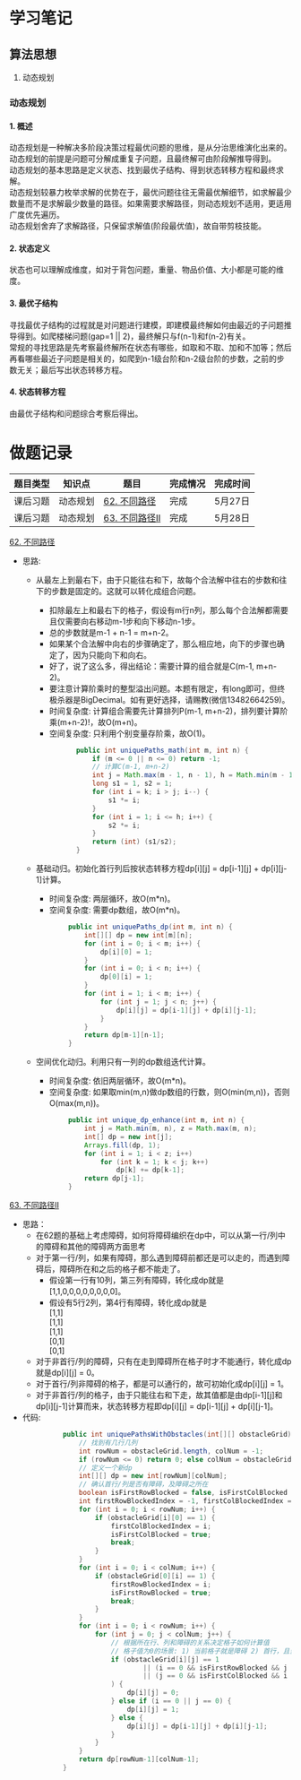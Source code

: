 # 学习笔记

## 算法思想
1.  动态规划

### 动态规划
#### 1. 概述  

动态规划是一种解决多阶段决策过程最优问题的思维，是从分治思维演化出来的。  
动态规划的前提是问题可分解成重复子问题，且最终解可由阶段解推导得到。  
动态规划的基本思路是定义状态、找到最优子结构、得到状态转移方程和最终求解。  
动态规划较暴力枚举求解的优势在于，最优问题往往无需最优解细节，如求解最少数量而不是求解最少数量的路径。如果需要求解路径，则动态规划不适用，更适用广度优先遍历。  
动态规划舍弃了求解路径，只保留求解值(阶段最优值)，故自带剪枝技能。

#### 2. 状态定义  
状态也可以理解成维度，如对于背包问题，重量、物品价值、大小都是可能的维度。  

#### 3. 最优子结构  
寻找最优子结构的过程就是对问题进行建模，即建模最终解如何由最近的子问题推导得到。如爬楼梯问题(gap=1 || 2)，最终解只与f(n-1)和f(n-2)有关。  
常规的寻找思路是先考察最终解所在状态有哪些，如取和不取、加和不加等；然后再看哪些最近子问题是相关的，如爬到n-1级台阶和n-2级台阶的步数，之前的步数无关；最后写出状态转移方程。  

#### 4. 状态转移方程  
由最优子结构和问题综合考察后得出。  


# 做题记录

|题目类型|知识点|题目   |完成情况|完成时间|
|-------|-----|---|-------|------|
|课后习题|动态规划|[62. 不同路径](https://leetcode-cn.com/problems/unique-paths/)|完成|5月27日|  
|课后习题|动态规划|[63. 不同路径II](https://leetcode-cn.com/problems/unique-paths-ii/)|完成|5月28日|

[62. 不同路径](https://leetcode-cn.com/problems/unique-paths/)  
- 思路:  
    - 从最左上到最右下，由于只能往右和下，故每个合法解中往右的步数和往下的步数是固定的。这就可以转化成组合问题。  
        - 扣除最左上和最右下的格子，假设有m行n列，那么每个合法解都需要且仅需要向右移动m-1步和向下移动n-1步。  
        - 总的步数就是m-1 + n-1 = m+n-2。  
        - 如果某个合法解中向右的步骤确定了，那么相应地，向下的步骤也确定了，因为只能向下和向右。  
        - 好了，说了这么多，得出结论：需要计算的组合就是C(m-1, m+n-2)。  
        - 要注意计算阶乘时的整型溢出问题。本题有限定，有long即可，但终极杀器是BigDecimal。如有更好选择，请赐教(微信13482664259)。
        - 时间复杂度: 计算组合需要先计算排列P(m-1, m+n-2)，排列要计算阶乘(m+n-2)!，故O(m+n)。  
        - 空间复杂度: 只利用个别变量存阶乘，故O(1)。  
        ```java
                  public int uniquePaths_math(int m, int n) {
                      if (m <= 0 || n <= 0) return -1;
                      // 计算C(m-1, m+n-2)
                      int j = Math.max(m - 1, n - 1), h = Math.min(m - 1, n - 1), k = m + n - 2;
                      long s1 = 1, s2 = 1;
                      for (int i = k; i > j; i--) {
                          s1 *= i;
                      }
                      for (int i = 1; i <= h; i++) {
                          s2 *= i;
                      }
                      return (int) (s1/s2);
                  }       
        ```
        
    - 基础动归。初始化首行列后按状态转移方程dp[i][j] = dp[i-1][j] + dp[i][j-1]计算。  
        - 时间复杂度: 两层循环，故O(m*n)。 
        - 空间复杂度: 需要dp数组，故O(m*n)。
        ```java
                public int uniquePaths_dp(int m, int n) {
                    int[][] dp = new int[m][n];
                    for (int i = 0; i < m; i++) {
                        dp[i][0] = 1;
                    }
                    for (int i = 0; i < n; i++) {
                        dp[0][i] = 1;
                    }
                    for (int i = 1; i < m; i++) {
                        for (int j = 1; j < n; j++) {
                            dp[i][j] = dp[i-1][j] + dp[i][j-1];
                        }
                    }
                    return dp[m-1][n-1];
                }
        ```
    - 空间优化动归。利用只有一列的dp数组迭代计算。  
        - 时间复杂度: 依旧两层循环，故O(m*n)。  
        - 空间复杂度: 如果取min(m,n)做dp数组的行数，则O(min(m,n))，否则O(max(m,n))。  
        ```java
                public int unique_dp_enhance(int m, int n) {
                    int j = Math.min(m, n), z = Math.max(m, n);
                    int[] dp = new int[j];
                    Arrays.fill(dp, 1);
                    for (int i = 1; i < z; i++)
                        for (int k = 1; k < j; k++)
                            dp[k] += dp[k-1];
                    return dp[j-1];
                }
        ```

[63. 不同路径II](https://leetcode-cn.com/problems/unique-paths-ii/)  
- 思路：  
    - 在62题的基础上考虑障碍，如何将障碍编织在dp中，可以从第一行/列中的障碍和其他的障碍两方面思考  
    - 对于第一行/列，如果有障碍，那么遇到障碍前都还是可以走的，而遇到障碍后，障碍所在和之后的格子都不能走了。
        - 假设第一行有10列，第三列有障碍，转化成dp就是[1,1,0,0,0,0,0,0,0,0]。 
        - 假设有5行2列，第4行有障碍，转化成dp就是   
                                            [1,1]  
                                            [1,1]  
                                            [1,1]  
                                            [0,1]  
                                            [0,1]  
    - 对于非首行/列的障碍，只有在走到障碍所在格子时才不能通行，转化成dp就是dp[i][j] = 0。  
    - 对于首行/列非障碍的格子，都是可以通行的，故可初始化成dp[i][j] = 1。  
    - 对于非首行/列的格子，由于只能往右和下走，故其值都是由dp[i-1][j]和dp[i][j-1]计算而来，状态转移方程即dp[i][j] = dp[i-1][j] + dp[i][j-1]。  
- 代码:  
    ```java
              public int uniquePathsWithObstacles(int[][] obstacleGrid) {
                  // 找到有几行几列
                  int rowNum = obstacleGrid.length, colNum = -1;
                  if (rowNum <= 0) return 0; else colNum = obstacleGrid[0].length;
                  // 定义一个新dp
                  int[][] dp = new int[rowNum][colNum];
                  // 确认首行/列是否有障碍，及障碍之所在
                  boolean isFirstRowBlocked = false, isFirstColBlocked = false;
                  int firstRowBlockedIndex = -1, firstColBlockedIndex = -1;
                  for (int i = 0; i < rowNum; i++) {
                      if (obstacleGrid[i][0] == 1) {
                          firstColBlockedIndex = i;
                          isFirstColBlocked = true;
                          break;
                      }
                  }
                  for (int i = 0; i < colNum; i++) {
                      if (obstacleGrid[0][i] == 1) {
                          firstRowBlockedIndex = i;
                          isFirstRowBlocked = true;
                          break;
                      }
                  }
                  for (int i = 0; i < rowNum; i++) {
                      for (int j = 0; j < colNum; j++) {
                          // 根据所在行、列和障碍的关系决定格子如何计算值
                          // 格子值为0的场景: 1) 当前格子就是障碍 2) 首行，且当前格子就是障碍或在障碍之后 3)首列，且当前格子就是障碍或在障碍之下
                          if (obstacleGrid[i][j] == 1
                                  || (i == 0 && isFirstRowBlocked && j > firstRowBlockedIndex)
                                  || (j == 0 && isFirstColBlocked && i > firstColBlockedIndex)
                          ) {
                              dp[i][j] = 0;
                          } else if (i == 0 || j == 0) {
                              dp[i][j] = 1;
                          } else {
                              dp[i][j] = dp[i-1][j] + dp[i][j-1];
                          }
                      }
                  }
                  return dp[rowNum-1][colNum-1];
              } 
    ```                                               

